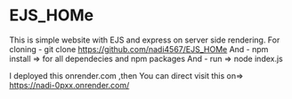 # EJS_HOMe
This is simple website with EJS and express on server side rendering.
For cloning - git clone https://github.com/nadi4567/EJS_HOMe
And - npm install => for all dependecies and npm packages
And - run => node index.js

I deployed this onrender.com ,then
You can direct visit this on=> https://nadi-0pxx.onrender.com/

